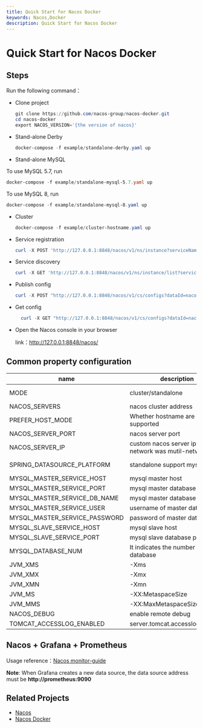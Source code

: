 ```yaml
---
title: Quick Start for Nacos Docker
keywords: Nacos,Docker
description: Quick Start for Nacos Docker
---
```


# Quick Start for Nacos Docker

## Steps

Run the following command：

* Clone project

  ```powershell
  git clone https://github.com/nacos-group/nacos-docker.git
  cd nacos-docker
  export NACOS_VERSION='{the version of nacos}'
  ```


* Stand-alone Derby

  ```powershell
  docker-compose -f example/standalone-derby.yaml up
  ```

* Stand-alone MySQL

 To use MySQL 5.7, run

  ```powershell
  docker-compose -f example/standalone-mysql-5.7.yaml up
  ```

 To use MySQL 8, run

  ```powershell
  docker-compose -f example/standalone-mysql-8.yaml up
  ```

* Cluster

  ```powershell
  docker-compose -f example/cluster-hostname.yaml up 
  ```


* Service registration

  ```powershell
  curl -X POST 'http://127.0.0.1:8848/nacos/v1/ns/instance?serviceName=nacos.naming.serviceName&ip=20.18.7.10&port=8080'
  ```
* Service discovery

    ```powershell
    curl -X GET 'http://127.0.0.1:8848/nacos/v1/ns/instance/list?serviceName=nacos.naming.serviceName'
    ```
* Publish config

  ```powershell
  curl -X POST "http://127.0.0.1:8848/nacos/v1/cs/configs?dataId=nacos.cfg.dataId&group=test&content=helloWorld"
  ```
* Get config

  ```powershell
    curl -X GET "http://127.0.0.1:8848/nacos/v1/cs/configs?dataId=nacos.cfg.dataId&group=test"
  ```
* Open the Nacos console in your browser

  link：http://127.0.0.1:8848/nacos/

## Common property configuration 

| name                          | description                            | option                                 |
| ----------------------------- | -------------------------------------- | -------------------------------------- |
| MODE                          | cluster/standalone                     | cluster/standalone default **cluster** |
| NACOS_SERVERS                 | nacos cluster address        | eg. ip1,ip2,ip3             |
| PREFER_HOST_MODE              | Whether hostname are supported         | hostname/ip default **ip**             |
| NACOS_SERVER_PORT             | nacos server port                      | default **8848**                       |
| NACOS_SERVER_IP             | custom nacos server ip when network was mutil-network                      |                         |
| SPRING_DATASOURCE_PLATFORM    | standalone support mysql               | mysql / empty default empty            |
| MYSQL_MASTER_SERVICE_HOST     | mysql master host                      |                                        |
| MYSQL_MASTER_SERVICE_PORT     | mysql master database port             | default : **3306**                     |
| MYSQL_MASTER_SERVICE_DB_NAME  | mysql master database name             |                                        |
| MYSQL_MASTER_SERVICE_USER     | username of master database            |                                        |
| MYSQL_MASTER_SERVICE_PASSWORD | password of master database            |                                        |
| MYSQL_SLAVE_SERVICE_HOST      | mysql slave host                       |                                        |
| MYSQL_SLAVE_SERVICE_PORT      | mysql slave database port              | default :3306                          |
| MYSQL_DATABASE_NUM      | It indicates the number of database             | default :2                          |
| JVM_XMS      |  -Xms             | default :2g                          |
| JVM_XMX      |  -Xmx            | default :2g                          |
| JVM_XMN      |  -Xmn           | default :1g                          |
| JVM_MS      |  -XX:MetaspaceSize          | default :128m                          |
| JVM_MMS      |  -XX:MaxMetaspaceSize          | default :320m                          |
| NACOS_DEBUG      |  enable remote debug          | y/n default :n                          |
| TOMCAT_ACCESSLOG_ENABLED      |  server.tomcat.accesslog.enabled         | default :false  

## Nacos + Grafana + Prometheus
Usage reference：[Nacos monitor-guide](https://nacos.io/zh-cn/docs/monitor-guide.html)

**Note**:  When Grafana creates a new data source, the data source address must be **http://prometheus:9090**

## Related Projects

* [Nacos](https://github.com/alibaba/nacos)
* [Nacos Docker](https://github.com/nacos-group/nacos-docker)
